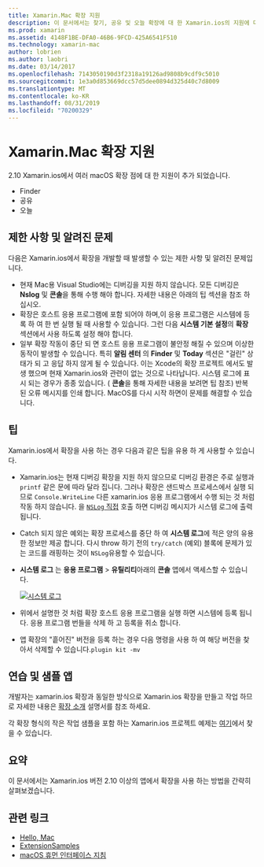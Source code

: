 ```yaml
---
title: Xamarin.Mac 확장 지원
description: 이 문서에서는 찾기, 공유 및 오늘 확장에 대 한 Xamarin.ios의 지원에 대해 설명 합니다. 제한 사항 및 알려진 문제를 조사 하 고, 연습 및 샘플 앱에 대 한 링크를 제공 하 고, 확장 작업에 대 한 팁을 제공 합니다.
ms.prod: xamarin
ms.assetid: 4148F1BE-DFA0-46B6-9FCD-425A6541F510
ms.technology: xamarin-mac
author: lobrien
ms.author: laobri
ms.date: 03/14/2017
ms.openlocfilehash: 7143050190d3f2318a19126ad9808b9cdf9c5010
ms.sourcegitcommit: 1e3a0d853669dcc57d5dee0894d325d40c7d8009
ms.translationtype: MT
ms.contentlocale: ko-KR
ms.lasthandoff: 08/31/2019
ms.locfileid: "70200329"
---
```

# <a name="xamarinmac-extension-support"></a>Xamarin.Mac 확장 지원

2\.10 Xamarin.ios에서 여러 macOS 확장 점에 대 한 지원이 추가 되었습니다.

- Finder
- 공유
- 오늘

<a name="Limitations-and-Known-Issues" />

## <a name="limitations-and-known-issues"></a>제한 사항 및 알려진 문제

다음은 Xamarin.ios에서 확장을 개발할 때 발생할 수 있는 제한 사항 및 알려진 문제입니다.

- 현재 Mac용 Visual Studio에는 디버깅을 지원 하지 않습니다. 모든 디버깅은 **Nslog** 및 **콘솔**을 통해 수행 해야 합니다. 자세한 내용은 아래의 팁 섹션을 참조 하십시오.
- 확장은 호스트 응용 프로그램에 포함 되어야 하며,이 응용 프로그램은 시스템에 등록 하 여 한 번 실행 될 때 사용할 수 있습니다. 그런 다음 **시스템 기본 설정**의 **확장** 섹션에서 사용 하도록 설정 해야 합니다. 
- 일부 확장 작동이 중단 되 면 호스트 응용 프로그램이 불안정 해질 수 있으며 이상한 동작이 발생할 수 있습니다. 특히 **알림 센터** 의 **Finder** 및 **Today** 섹션은 "걸린" 상태가 되 고 응답 하지 않게 될 수 있습니다. 이는 Xcode의 확장 프로젝트 에서도 발생 했으며 현재 Xamarin.ios와 관련이 없는 것으로 나타납니다. 시스템 로그에 표시 되는 경우가 종종 있습니다. ( **콘솔**을 통해 자세한 내용을 보려면 팁 참조) 반복 된 오류 메시지를 인쇄 합니다. MacOS를 다시 시작 하면이 문제를 해결할 수 있습니다.

<a name="Tips" />

## <a name="tips"></a>팁

Xamarin.ios에서 확장을 사용 하는 경우 다음과 같은 팁을 유용 하 게 사용할 수 있습니다.

- Xamarin.ios는 현재 디버깅 확장을 지원 하지 않으므로 디버깅 환경은 주로 실행과 `printf` 같은 문에 따라 달라 집니다. 그러나 확장은 샌드박스 프로세스에서 실행 되므로 `Console.WriteLine` 다른 xamarin.ios 응용 프로그램에서 수행 되는 것 처럼 작동 하지 않습니다. 을 [ `NSLog` 직접](https://gist.github.com/chamons/e2e409013a449cfbe1f2fbe5547f6554) 호출 하면 디버깅 메시지가 시스템 로그에 출력 됩니다.
- Catch 되지 않은 예외는 확장 프로세스를 중단 하 여 **시스템 로그**에 적은 양의 유용한 정보만 제공 합니다. 다시 throw 하기 전의 `try/catch` (예외) 블록에 문제가 있는 코드를 래핑하는 것이 `NSLog`유용할 수 있습니다.
- **시스템 로그** 는 **응용 프로그램** > **유틸리티**아래의 **콘솔** 앱에서 액세스할 수 있습니다.

    [![](extensions-images/extension02.png "시스템 로그")](extensions-images/extension02.png#lightbox)
- 위에서 설명한 것 처럼 확장 호스트 응용 프로그램을 실행 하면 시스템에 등록 됩니다. 응용 프로그램 번들을 삭제 하 고 등록을 취소 합니다. 
- 앱 확장의 "흩어진" 버전을 등록 하는 경우 다음 명령을 사용 하 여 해당 버전을 찾아서 삭제할 수 있습니다.`plugin kit -mv`


<a name="Walkthrough-and-Sample-App" />

## <a name="walkthrough-and-sample-app"></a>연습 및 샘플 앱

개발자는 xamarin.ios 확장과 동일한 방식으로 Xamarin.ios 확장을 만들고 작업 하므로 자세한 내용은 [확장 소개](~/ios/platform/extensions.md) 설명서를 참조 하세요.

각 확장 형식의 작은 작업 샘플을 포함 하는 Xamarin.ios 프로젝트 예제는 [여기](https://docs.microsoft.com/samples/xamarin/mac-samples/extensionsamples)에서 찾을 수 있습니다.

<a name="Summary" />

## <a name="summary"></a>요약

이 문서에서는 Xamarin.ios 버전 2.10 이상의 앱에서 확장을 사용 하는 방법을 간략히 살펴보겠습니다.

## <a name="related-links"></a>관련 링크

- [Hello, Mac](~/mac/get-started/hello-mac.md)
- [ExtensionSamples](https://docs.microsoft.com/samples/xamarin/mac-samples/extensionsamples)
- [macOS 휴먼 인터페이스 지침](https://developer.apple.com/design/human-interface-guidelines/macos/overview/themes/)
